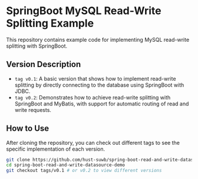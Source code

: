 # SpringBoot MySQL Read-Write Splitting Example

This repository contains example code for implementing MySQL read-write splitting with SpringBoot.

## Version Description

- `tag v0.1`: A basic version that shows how to implement read-write splitting by directly connecting to the database using SpringBoot with JDBC.
- `tag v0.2`: Demonstrates how to achieve read-write splitting with SpringBoot and MyBatis, with support for automatic routing of read and write requests.

## How to Use

After cloning the repository, you can check out different tags to see the specific implementation of each version.

```bash
git clone https://github.com/hust-suwb/spring-boot-read-and-write-datasource-demo.git
cd spring-boot-read-and-write-datasource-demo
git checkout tags/v0.1 # or v0.2 to view different versions
